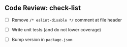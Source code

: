 ## Code Review: check-list
- [ ] Remove `/* eslint-disable */` comment at file header
- [ ] Write unit tests (and do not lower coverage)
- [ ] Bump version in `package.json`

